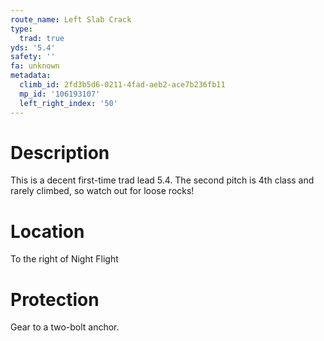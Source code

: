 ```yaml
---
route_name: Left Slab Crack
type:
  trad: true
yds: '5.4'
safety: ''
fa: unknown
metadata:
  climb_id: 2fd3b5d6-0211-4fad-aeb2-ace7b236fb11
  mp_id: '106193107'
  left_right_index: '50'
---
```

# Description
This is a decent first-time trad lead 5.4. The second pitch is 4th class and rarely climbed, so watch out for loose rocks!

# Location
To the right of Night Flight

# Protection
Gear to a two-bolt anchor.
